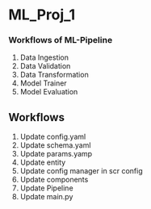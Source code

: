# ML_Proj_1

### Workflows of ML-Pipeline
 1. Data Ingestion
 2. Data Validation
 3. Data Transformation
 4. Model Trainer
 5. Model Evaluation 


 ## Workflows
 1. Update config.yaml
 2. Update schema.yaml
 3. Update params.yamp
 4. Update entity
 5. Update config manager in scr config
 6. Update components
 7. Update Pipeline
 8. Update main.py
